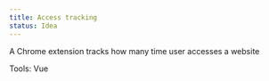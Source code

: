 ```yaml
---
title: Access tracking
status: Idea
---
```


A Chrome extension tracks how many time user accesses a website

Tools: Vue
